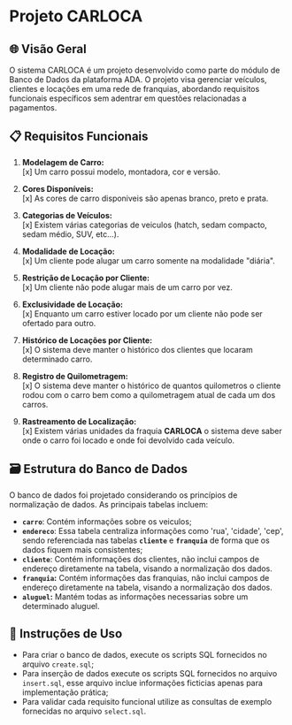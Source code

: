 # Projeto CARLOCA

## 🌐 Visão Geral

O  sistema CARLOCA é um projeto desenvolvido como parte do módulo de Banco de Dados da plataforma ADA. O projeto visa gerenciar veículos, clientes e locações em uma rede de franquias, abordando requisitos funcionais específicos sem adentrar em questões relacionadas a pagamentos.

##  📋 Requisitos Funcionais

1. **Modelagem de Carro:**
    <br>[x] Um carro possui modelo, montadora, cor e versão.

2. **Cores Disponíveis:**
   <br>[x] As cores de carro disponiveis são apenas branco, preto e prata.

3. **Categorias de Veículos:**
   <br>[x] Existem várias categorias de veiculos (hatch, sedam compacto, sedam médio, SUV, etc...).

4. **Modalidade de Locação:**
   <br>[x] Um cliente pode alugar um carro somente na modalidade "diária".

5. **Restrição de Locação por Cliente:**
   <br>[x] Um cliente não pode alugar mais de um carro por vez.

6. **Exclusividade de Locação:**
   <br>[x] Enquanto um carro estiver locado por um cliente não pode ser ofertado para outro.

7. **Histórico de Locações por Cliente:**
   <br>[x] O sistema deve manter o histórico dos clientes que locaram determinado carro.

8. **Registro de Quilometragem:**
   <br>[x] O sistema deve manter o histórico de quantos quilometros o cliente rodou com o carro bem como a quilometragem atual de cada um dos carros.

9. **Rastreamento de Localização:**
   <br>[x] Existem várias unidades da fraquia **CARLOCA** o sistema deve saber onde o carro foi locado e onde foi devolvido cada veículo.

## 🗃️ Estrutura do Banco de Dados

O banco de dados foi projetado considerando os princípios de normalização de dados. As principais tabelas incluem:

- **`carro`**: Contém informações sobre os veiculos;
- **`endereco`**: Essa tabela centraliza informações como 'rua', 'cidade', 'cep', sendo referenciada nas tabelas **`cliente`** e **`franquia`** de forma que os dados fiquem mais consistentes;
- **`cliente`**: Contém informações dos clientes, não inclui campos de endereço diretamente na tabela, visando a normalização dos dados.
- **`franquia`:** Contém informações das franquias, não inclui campos de endereço diretamente na tabela, visando a normalização dos dados.
- **`aluguel`:** Mantém todas as informações necessarias sobre um determinado aluguel.

## 📌 Instruções de Uso

- Para criar o banco de dados, execute os scripts SQL fornecidos no arquivo `create.sql`;
- Para inserção de dados execute os scripts SQL fornecidos no arquivo `insert.sql`, esse arquivo inclue informações ficticias apenas para implementação prática;
- Para validar cada requisito funcional utilize as consultas de exemplo fornecidas no arquivo `select.sql`.

